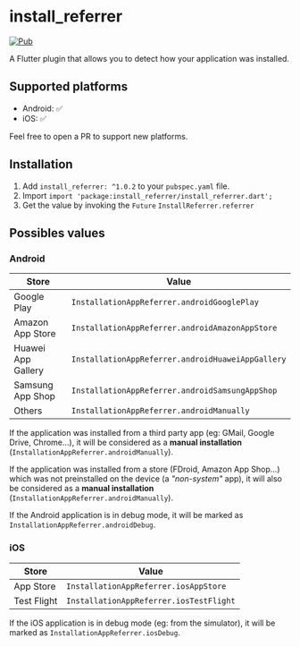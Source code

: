 # install_referrer

[![Pub](https://img.shields.io/pub/v/flutter_install_referrer.svg)](https://pub.dartlang.org/packages/install_referrer)

A Flutter plugin that allows you to detect how your application was installed.

## Supported platforms

- Android: ✅
- iOS: ✅ 

Feel free to open a PR to support new platforms.

## Installation

1. Add `install_referrer: ^1.0.2` to your `pubspec.yaml` file.
2. Import `import 'package:install_referrer/install_referrer.dart';`
3. Get the value by invoking the `Future` `InstallReferrer.referrer`


## Possibles values

### Android

| Store               | Value                                             |
|---------------------|---------------------------------------------------|
| Google Play         | `InstallationAppReferrer.androidGooglePlay`       |
| Amazon App Store    | `InstallationAppReferrer.androidAmazonAppStore`   |
| Huawei App Gallery  | `InstallationAppReferrer.androidHuaweiAppGallery` |
| Samsung App Shop    | `InstallationAppReferrer.androidSamsungAppShop`   |
| Others              | `InstallationAppReferrer.androidManually`         |

If the application was installed from a third party app (eg: GMail, Google Drive, Chrome…), it will be considered as a **manual installation** (`InstallationAppReferrer.androidManually`).

If the application was installed from a store (FDroid, Amazon App Shop…) which was not preinstalled on the device (a _"non-system"_ app), it will also be considered as a **manual installation** (`InstallationAppReferrer.androidManually`).

If the Android application is in debug mode, it will be marked as `InstallationAppReferrer.androidDebug`.

### iOS

| Store            | Value                                            |
|------------------|--------------------------------------------------|
| App Store        | `InstallationAppReferrer.iosAppStore`            |
| Test Flight      | `InstallationAppReferrer.iosTestFlight`          |

If the iOS application is in debug mode (eg: from the simulator), it will be marked as `InstallationAppReferrer.iosDebug`.